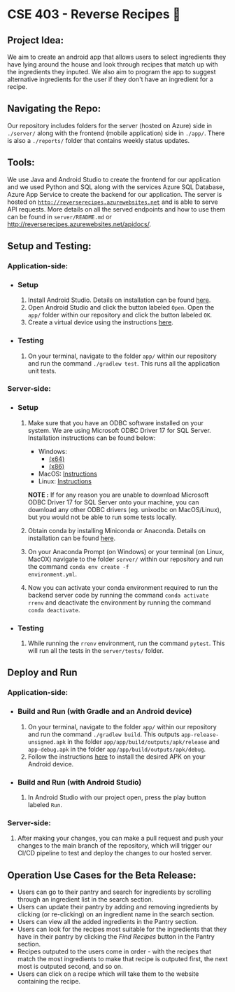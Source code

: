 # CSE 403 - Reverse Recipes 🍳

## Project Idea: 

We aim to create an android app that allows users to select ingredients they have lying around the house and look through recipes that match up with the ingredients they inputed. We also aim to program the app to suggest alternative ingredients for the user if they don't have an ingredient for a recipe. 


## Navigating the Repo:

Our repository includes folders for the server (hosted on Azure) side in <code>./server/</code> along with the frontend (mobile application) side in <code>./app/</code>. There is also a <code>./reports/</code> folder that contains weekly status updates.


## Tools:
We use Java and Android Studio to create the frontend for our application and we used Python and SQL along with the services Azure SQL Database, Azure App Service to create the backend for our application. The server is hosted on <code>http://reverserecipes.azurewebsites.net</code> and is able to serve API requests. More details on all the served endpoints and how to use them can be found in <code>server/README.md</code> or http://reverserecipes.azurewebsites.net/apidocs/.

## Setup and Testing:

### Application-side:
- ### Setup
    1. Install Android Studio. Details on installation can be found [here](https://developer.android.com/studio).
	2. Open Android Studio and click the button labeled <code>Open</code>. Open the <code>app/</code> folder within our repository and click the button labeled <code>OK</code>.
	3. Create a virtual device using the instructions [here](https://developer.android.com/studio/run/managing-avds).
- ### Testing
    1. On your terminal, navigate to the folder <code>app/</code> within our repository and run the command <code>./gradlew test</code>. This runs all the application unit tests.

### Server-side:
- ### Setup
    1. Make sure that you have an ODBC software installed on your system. We are using Microsoft ODBC Driver 17 for SQL Server. Installation instructions can be found below:<br>
        - Windows:
            - [(x64)](https://go.microsoft.com/fwlink/?linkid=2187214)   
            - [(x86)](https://go.microsoft.com/fwlink/?linkid=2187215)<br>
        - MacOS:
        [Instructions](https://docs.microsoft.com/en-us/sql/connect/odbc/linux-mac/install-microsoft-odbc-driver-sql-server-macos?view=sql-server-ver15#17)<br>
        - Linux:
        [Instructions](https://docs.microsoft.com/en-us/sql/connect/odbc/linux-mac/installing-the-microsoft-odbc-driver-for-sql-server?view=sql-server-ver15#17)
        
        **NOTE :** If for any reason you are unable to download Microsoft ODBC Driver 17 for SQL Server onto your machine, you can download any other ODBC drivers (eg. unixodbc on MacOS/Linux), but you would not be able to run some tests locally.
  
    2. Obtain conda by installing Miniconda or Anaconda. Details on installation can be found [here](https://docs.conda.io/projects/conda/en/latest/user-guide/install/index.html).
    3. On your Anaconda Prompt (on Windows) or your terminal (on Linux, MacOX) navigate to the folder <code>server/</code> within our repository and run the command <code>conda env create -f environment.yml</code>.
    4. Now you can activate your conda environment required to run the backend server code by running the command <code>conda activate rrenv</code> and deactivate the environment by running the command <code>conda deactivate</code>.
- ### Testing
    1. While running the <code>rrenv</code> environment, run the command <code>pytest</code>. This will run all the tests in the <code>server/tests/</code> folder.

## Deploy and Run
### Application-side:
- ### Build and Run (with Gradle and an Android device)
    1. On your terminal, navigate to the folder <code>app/</code> within our repository and run the command <code>./gradlew build</code>. This outputs <code>app-release-unsigned.apk</code> in the folder <code>app/app/build/outputs/apk/release</code> and <code>app-debug.apk</code> in the folder <code>app/app/build/outputs/apk/debug</code>.
	2. Follow the instructions [here](https://www.thecustomdroid.com/how-to-install-apk-on-android/) to install the desired APK on your Android device.
- ### Build and Run (with Android Studio)
    1. In Android Studio with our project open, press the play button labeled <code>Run</code>.

### Server-side:
1. After making your changes, you can make a pull request and push your changes to the main branch of the repository, which will trigger our CI/CD pipeline to test and deploy the changes to our hosted server.

## Operation Use Cases for the Beta Release:
- Users can go to their pantry and search for ingredients by scrolling through an ingredient list in the search section.
- Users can update their pantry by adding and removing ingredients by clicking (or re-clicking) on an ingredient name in the search section.
- Users can view all the added ingredients in the Pantry section.
- Users can look for the recipes most suitable for the ingredients that they have in their pantry by clicking the *Find Recipes* button in the Pantry section.
- Recipes outputed to the users come in order - with the recipes that match the most ingredients to make that recipe is outputed first, the next most is outputed second, and so on.
- Users can click on a recipe which will take them to the website containing the recipe.
